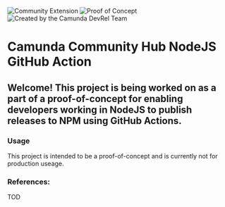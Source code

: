 ![Community Extension](https://img.shields.io/badge/Community%20Extension-An%20open%20source%20community%20maintained%20project-FF4700)
![Proof of Concept](https://img.shields.io/badge/Lifecycle-Proof%20of%20Concept-blueviolet)
![Created by the Camunda DevRel Team](https://img.shields.io/badge/Camunda%20DevRel%20Project-Created%20by%20the%20Camunda%20Developer%20Relations%20team-0Ba7B9)

# Camunda Community Hub NodeJS GitHub Action

## Welcome! This project is being worked on as a part of a proof-of-concept for enabling developers working in NodeJS to publish releases to NPM using GitHub Actions.

### Usage
This project is intended to be a proof-of-concept and is currently not for production useage. 

### References:

TOD

